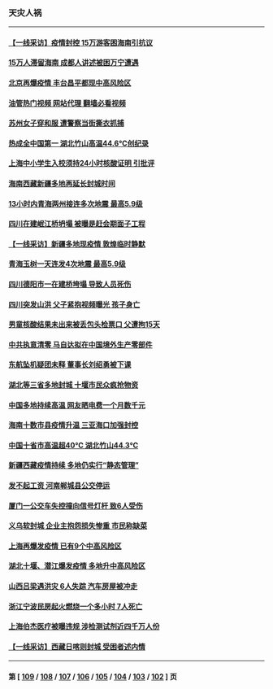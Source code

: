 ### 天灾人祸
---
#### [【一线采访】疫情封控 15万游客困海南引抗议](../../pages/ncid280/n13802950.md?08160445) 
#### [15万人滞留海南 成都人讲述被困万宁遭遇](../../pages/ncid280/n13802777.md?08160445) 
#### [北京再爆疫情 丰台昌平都现中高风险区](../../pages/ncid280/n13802921.md?08160445) 
#### [油管热门视频 网站代理 翻墙必看视频](http://209.222.30.114:81/youtube.html?08160445)
#### [苏州女子穿和服 遭警察当街撕衣抓捕](../../pages/ncid280/n13802941.md?08160445) 
#### [热成全中国第一 湖北竹山高温44.6℃创纪录](../../pages/ncid280/n13802863.md?08160445) 
#### [上海中小学生入校须持24小时核酸证明 引批评](../../pages/ncid280/n13802739.md?08160445) 
#### [海南西藏新疆多地再延长封城时间](../../pages/ncid280/n13802667.md?08160445) 
#### [13小时内青海两州接连多次地震 最高5.9级](../../pages/ncid280/n13802662.md?08160445) 
#### [四川在建岷江桥坍塌 被曝是赶会期面子工程](../../pages/ncid280/n13802501.md?08160445) 
#### [【一线采访】新疆多地现疫情 敦煌临时静默](../../pages/ncid280/n13802256.md?08160445) 
#### [青海玉树一天连发4次地震 最高5.9级](../../pages/ncid280/n13802339.md?08160445) 
#### [四川德阳市一在建桥垮塌 导致人员死伤](../../pages/ncid280/n13802325.md?08160445) 
#### [四川突发山洪 父子紧抱视频曝光 孩子身亡](../../pages/ncid280/n13802145.md?08160445) 
#### [男童核酸结果未出来被丢包头检票口 父遭拘15天](../../pages/ncid280/n13802098.md?08160445) 
#### [中共执意清零 马自达拟在中国境外生产零部件](../../pages/ncid280/n13801960.md?08160445) 
#### [东航坠机疑团未释 董事长刘绍勇被下课](../../pages/ncid280/n13801768.md?08160445) 
#### [湖北等三省多地封城 十堰市民众疯抢物资](../../pages/ncid280/n13801734.md?08160445) 
#### [中国多地持续高温 网友晒电费一个月数千元](../../pages/ncid280/n13801760.md?08160445) 
#### [海南十数市县疫情升温 三亚海口加强封控](../../pages/ncid280/n13801700.md?08160445) 
#### [中国十省市高温超40℃ 湖北竹山44.3℃](../../pages/ncid280/n13801536.md?08160445) 
#### [新疆西藏疫情持续 多地仍实行“静态管理”](../../pages/ncid280/n13801663.md?08160445) 
#### [发不起工资 河南郸城县公交停运](../../pages/ncid280/n13801528.md?08160445) 
#### [厦门一公交车失控撞向信号灯杆 致6人受伤](../../pages/ncid280/n13800863.md?08160445) 
#### [义乌软封城 企业主抱怨损失惨重 市民称缺菜](../../pages/ncid280/n13800916.md?08160445) 
#### [上海再爆发疫情 已有9个中高风险区](../../pages/ncid280/n13800834.md?08160445) 
#### [湖北十堰、潜江爆发疫情 多地升中高风险区](../../pages/ncid280/n13800790.md?08160445) 
#### [山西吕梁遇洪灾 6人失踪 汽车房屋被冲走](../../pages/ncid280/n13800703.md?08160445) 
#### [浙江宁波民房起火燃烧一个多小时 7人死亡](../../pages/ncid280/n13800651.md?08160445) 
#### [上海伯杰医疗被曝违规 涉检测试剂近四千万人份](../../pages/ncid280/n13800572.md?08160445) 
#### [【一线采访】西藏日喀则封城 受困者述内情](../../pages/ncid280/n13800282.md?08160445) 

---
#### 第 [ [109](./109.md?08160445) / [108](./108.md?08160445) / [107](./107.md?08160445) / [106](./106.md?08160445) / [105](./105.md?08160445) / [104](./104.md?08160445) / [103](./103.md?08160445) / [102](./102.md?08160445) ] 页
